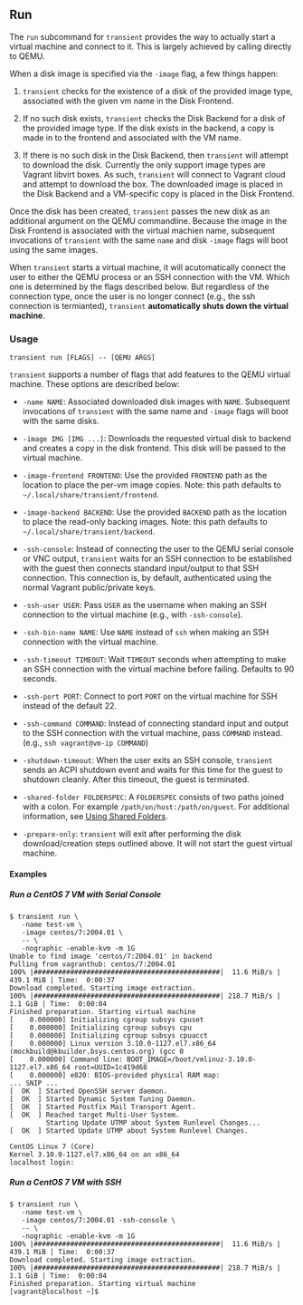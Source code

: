 ## Run

The `run` subcommand for `transient` provides the way to actually start
a virtual machine and connect to it. This is largely achieved by calling
directly to QEMU.


When a disk image is specified via the `-image` flag, a few things happen:

1. `transient` checks for the existence of a disk of the provided image type,
associated with the given vm name in the Disk Frontend.

2. If no such disk exists, `transient` checks the Disk Backend for a disk of
the provided image type. If the disk exists in the backend, a copy is made in
to the frontend and associated with the VM name.

3. If there is no such disk in the Disk Backend, then `transient` will attempt
to download the disk. Currently the only support image types are Vagrant libvirt
boxes. As such, `transient` will connect to Vagrant cloud and attempt to download
the box. The downloaded image is placed in the Disk Backend and a VM-specific copy
is placed in the Disk Frontend.

Once the disk has been created, `transient` passes the new disk as an additional
argument on the QEMU commandline. Because the image in the Disk Frontend is
associated with the virtual machien name, subsequent invocations of `transient`
with the same `name` and disk `-image` flags will boot using the same images.

When `transient` starts a virtual machine, it will acutomatically connect the
user to either the QEMU process or an SSH connection with the VM. Which one is
determined by the flags described below. But regardless of the connection type,
once the user is no longer connect (e.g., the ssh connection is termianted),
`transient` **automatically shuts down the virtual machine**.

### Usage

`transient run [FLAGS] -- [QEMU ARGS]`

`transient` supports a number of flags that add features to the QEMU virtual
machine. These options are described below:

- `-name NAME`: Associated downloaded disk images with `NAME`. Subsequent invocations
of `transient` with the same name and `-image` flags will boot with the same disks.

- `-image IMG [IMG ...]`: Downloads the requested virtual disk to backend and
creates a copy in the disk frontend. This disk will be passed to the virtual machine.

- `-image-frontend FRONTEND`: Use the provided `FRONTEND` path as the location to
place the per-vm image copies. Note: this path defaults to
`~/.local/share/transient/frontend`.

- `-image-backend BACKEND`: Use the provided `BACKEND` path as the location to
place the read-only backing images. Note: this path defaults to
`~/.local/share/transient/backend`.

- `-ssh-console`: Instead of connecting the user to the QEMU serial console or
VNC output, `transient` waits for an SSH connection to be established with the
guest then connects standard input/output to that SSH connection. This connection
is, by default, authenticated using the normal Vagrant public/private keys.

- `-ssh-user USER`: Pass `USER` as the username when making an SSH connection to the
virtual machine (e.g., with `-ssh-console`).

- `-ssh-bin-name NAME`: Use `NAME` instead of `ssh` when making an SSH connection
with the virtual machine.

- `-ssh-timeout TIMEOUT`: Wait `TIMEOUT` seconds when attempting to make an SSH
connection with the virtual machine before failing. Defaults to 90 seconds.

- `-ssh-port PORT`: Connect to port `PORT` on the virtual machine for SSH instead of
the default 22.

- `-ssh-command COMMAND`: Instead of connecting standard input and output to the SSH
connection with the virtual machine, pass `COMMAND` instead. (e.g., `ssh vagrant@vm-ip COMMAND`)

- `-shutdown-timeout`: When the user exits an SSH console, `transient` sends an ACPI
shutdown event and waits for this time for the guest to shutdown cleanly. After this
timeout, the guest is terminated.

- `-shared-folder FOLDERSPEC`: A `FOLDERSPEC` consists of two paths joined with a colon.
For example `/path/on/host:/path/on/guest`. For additional information, see [Using
Shared Folders](/examples/shared-folders/).

- `-prepare-only`: `transient` will exit after performing the disk download/creation
steps outlined above. It will not start the guest virtual machine.

#### Examples

##### Run a CentOS 7 VM with Serial Console

```
$ transient run \
   -name test-vm \
   -image centos/7:2004.01 \
   -- \
   -nographic -enable-kvm -m 1G
Unable to find image 'centos/7:2004.01' in backend
Pulling from vagranthub: centos/7:2004.01
100% |##############################################|  11.6 MiB/s | 439.1 MiB | Time:  0:00:37
Download completed. Starting image extraction.
100% |##############################################| 218.7 MiB/s |   1.1 GiB | Time:  0:00:04
Finished preparation. Starting virtual machine
[    0.000000] Initializing cgroup subsys cpuset
[    0.000000] Initializing cgroup subsys cpu
[    0.000000] Initializing cgroup subsys cpuacct
[    0.000000] Linux version 3.10.0-1127.el7.x86_64 (mockbuild@kbuilder.bsys.centos.org) (gcc 0
[    0.000000] Command line: BOOT_IMAGE=/boot/vmlinuz-3.10.0-1127.el7.x86_64 root=UUID=1c419d68
[    0.000000] e820: BIOS-provided physical RAM map:
... SNIP ...
[  OK  ] Started OpenSSH server daemon.
[  OK  ] Started Dynamic System Tuning Daemon.
[  OK  ] Started Postfix Mail Transport Agent.
[  OK  ] Reached target Multi-User System.
         Starting Update UTMP about System Runlevel Changes...
[  OK  ] Started Update UTMP about System Runlevel Changes.

CentOS Linux 7 (Core)
Kernel 3.10.0-1127.el7.x86_64 on an x86_64
localhost login:
```

##### Run a CentOS 7 VM with SSH

```
$ transient run \
   -name test-vm \
   -image centos/7:2004.01 -ssh-console \
   -- \
   -nographic -enable-kvm -m 1G
100% |##############################################|  11.6 MiB/s | 439.1 MiB | Time:  0:00:37
Download completed. Starting image extraction.
100% |##############################################| 218.7 MiB/s |   1.1 GiB | Time:  0:00:04
Finished preparation. Starting virtual machine
[vagrant@localhost ~]$
```